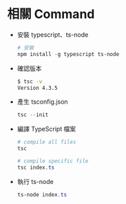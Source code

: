 # 相關 Command

- 安裝 typescript、ts-node

  ```powershell
  # 安裝
  npm install -g typescript ts-node
  ```

- 確認版本

  ```bash
  $ tsc -v
  Version 4.3.5
  ```

- 產生 tsconfig.json

  ```powershell
  tsc --init
  ```

- 編譯 TypeScript 檔案

  ```powershell
  # compile all files
  tsc

  # compile specific file
  tsc index.ts
  ```

- 執行 ts-node

  ```powershell
  ts-node index.ts
  ```
